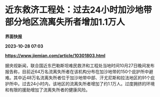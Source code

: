 # 近东救济工程处：过去24小时加沙地带部分地区流离失所者增加1.1万人
**界面快报**

**2023-10-28 07:03**

**https://www.jiemian.com/article/10301803.html**

据央视新闻，联合国近东巴勒斯坦难民救济和工程处当地时间10月27日晚间发布报告称，目前近64万名流离失所者在该机构分布在加沙地带的150个庇护所中避难。其中近48万名流离失所者位于加沙地带中部、汗尤尼斯和拉法地区的91个庇护所中。过去24小时内，该地区的流离失所者增加了约1.1万人。过度拥挤的环境和有限的援助增加了流离失所者的健康风险。